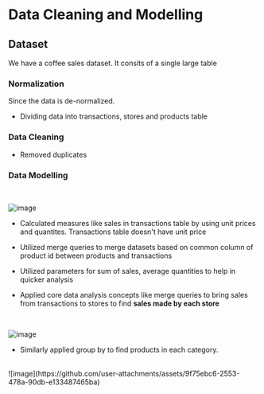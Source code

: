 # Data Cleaning and Modelling

## Dataset 

We have a coffee sales dataset. It consits of a single large table

### Normalization

Since the data is de-normalized.

- Dividing data into transactions, stores and products table

### Data Cleaning
- Removed duplicates


### Data Modelling 
</br>

![image](https://github.com/user-attachments/assets/e1d4fa3b-d099-4be8-8783-681dddfa4424)

- Calculated measures like sales in transactions table by using unit prices and quantites. Transactions table  doesn't have unit price
- Utilized merge queries to merge datasets based on common column of product id between products and transactions
- Utilized parameters for sum of sales, average quantities to help in quicker analysis
- Applied core data analysis concepts like merge queries to bring sales from transactions to stores to find **sales made by each store**

  </br>
![image](https://github.com/user-attachments/assets/36d39ab8-7cb7-45a7-9ab8-bbb42fc277a9)

- Similarly applied group by to find products in each category.
</br>
![image](https://github.com/user-attachments/assets/9f75ebc6-2553-478a-90db-e133487465ba)

